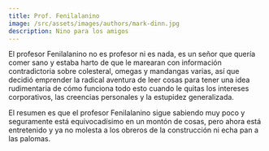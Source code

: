```yaml
---
title: Prof. Fenilalanino
image: /src/assets/images/authors/mark-dinn.jpg
description: Nino para los amigos
---
```


El profesor Fenilalanino no es profesor ni es nada, es un señor que quería comer sano y estaba harto de que le marearan con información contradictoria sobre colesteral, omegas y mandangas varias, así que decidió emprender la radical aventura de leer cosas para tener una idea rudimentaria de cómo funciona todo esto cuando le quitas los intereses corporativos, las creencias personales y la estupidez generalizada.

El resumen es que el profesor Fenilalanino sigue sabiendo muy poco y seguramente está equivocadísimo en un montón de cosas, pero ahora está entretenido y ya no molesta a los obreros de la construcción ni echa pan a las palomas.
